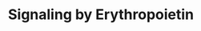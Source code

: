---
annotations:
- id: PW:0000987
  parent: signaling pathway
  type: Pathway Ontology
  value: erythropoietin signaling pathway
authors:
- ReactomeTeam
- DeSl
description: 'Erythropoietin (EPO) is a cytokine that serves as the primary regulator
  of erythropoiesis, the differentiation of erythrocytes from stem cells in the liver
  of the fetus and the bone marrow of adult mammals (reviewed in Ingley 2012, Zhang
  et al. 2014, Kuhrt and Wojchowski 2015). EPO is produced in the kidneys in response
  to low oxygen tension and binds a receptor, EPOR, located on progenitor cells: burst
  forming unit-erythroid (BFU-e) cells and colony forming unit-erythroid (CFU-e) cells.<br>The
  erythropoietin receptor (EPOR) exists in lipid rafts (reviewed in McGraw and List
  2017) as a dimer pre-associated with proteins involved in downstream signaling:
  the tyrosine kinase JAK2, the tyrosine kinase LYN, and the scaffold protein IRS2.
  Binding of EPO to the EPOR dimer causes a change in conformation (reviewed in Watowich
  et al. 2011, Corbett et al. 2016) that activates JAK2, which then transphosphorylates
  JAK2 and phosphorylates the cytoplasmic domain of EPOR. The phosphorylated EPOR
  serves directly or indirectly as a docking site for signaling molecules such as
  STAT5, phosphatidylinositol 4,5-bisphosphate 3-kinase (PI3K), phospholipase C gamma
  (PLCG1, PLCG2), and activators of RAS (SHC1, GRB2:SOS1, GRB2:VAV1).<br>EPO activates
  4 major signaling pathways: STAT5-activated transcription, PI3K-AKT, RAS-RAF-ERK,
  and PLC-PKC. JAK2-STAT5 activates expression of BCL2L1 (Bcl-xL) and therefore appears
  to be important for anti-apoptosis. PI3K-AKT appears to be important for both anti-apoptosis
  and proliferation. The roles of other signaling pathways are controversial but both
  RAS-RAF-MEK-ERK and PLCgamma-PKC have mitogenic effects. Phosphatases such as SHP1
  are also recruited and downregulate the EPO signal.<br>EPO also has effects outside
  of erythropoiesis. The EPOR is expressed in various tissues such as endothelium
  where it can act to stimulate growth and promote cell survival (Debeljak et al.
  2014, KimÃ¡kovÃ¡ et al. 2017). EPO and EPOR in the neurovascular system act via
  Akt, Wnt1, mTOR, SIRT1, and FOXO proteins to prevent apoptotic cell injury (reviewed
  in  Ostrowski and Heinrich 2018, Maiese 2016) and EPO may have therapeutic value
  in the nervous system (Ma et al. 2016).  View original pathway at [http://www.reactome.org/PathwayBrowser/#DIAGRAM=9006335
  Reactome].'
last-edited: 2021-01-25
organisms:
- Homo sapiens
redirect_from:
- /index.php/Pathway:WP4458
- /instance/WP4458
revision: null
schema-jsonld:
- '@context': https://schema.org/
  '@id': https://wikipathways.github.io/pathways/WP4458.html
  '@type': Dataset
  creator:
    '@type': Organization
    name: WikiPathways
  description: 'Erythropoietin (EPO) is a cytokine that serves as the primary regulator
    of erythropoiesis, the differentiation of erythrocytes from stem cells in the
    liver of the fetus and the bone marrow of adult mammals (reviewed in Ingley 2012,
    Zhang et al. 2014, Kuhrt and Wojchowski 2015). EPO is produced in the kidneys
    in response to low oxygen tension and binds a receptor, EPOR, located on progenitor
    cells: burst forming unit-erythroid (BFU-e) cells and colony forming unit-erythroid
    (CFU-e) cells.<br>The erythropoietin receptor (EPOR) exists in lipid rafts (reviewed
    in McGraw and List 2017) as a dimer pre-associated with proteins involved in downstream
    signaling: the tyrosine kinase JAK2, the tyrosine kinase LYN, and the scaffold
    protein IRS2. Binding of EPO to the EPOR dimer causes a change in conformation
    (reviewed in Watowich et al. 2011, Corbett et al. 2016) that activates JAK2, which
    then transphosphorylates JAK2 and phosphorylates the cytoplasmic domain of EPOR.
    The phosphorylated EPOR serves directly or indirectly as a docking site for signaling
    molecules such as STAT5, phosphatidylinositol 4,5-bisphosphate 3-kinase (PI3K),
    phospholipase C gamma (PLCG1, PLCG2), and activators of RAS (SHC1, GRB2:SOS1,
    GRB2:VAV1).<br>EPO activates 4 major signaling pathways: STAT5-activated transcription,
    PI3K-AKT, RAS-RAF-ERK, and PLC-PKC. JAK2-STAT5 activates expression of BCL2L1
    (Bcl-xL) and therefore appears to be important for anti-apoptosis. PI3K-AKT appears
    to be important for both anti-apoptosis and proliferation. The roles of other
    signaling pathways are controversial but both RAS-RAF-MEK-ERK and PLCgamma-PKC
    have mitogenic effects. Phosphatases such as SHP1 are also recruited and downregulate
    the EPO signal.<br>EPO also has effects outside of erythropoiesis. The EPOR is
    expressed in various tissues such as endothelium where it can act to stimulate
    growth and promote cell survival (Debeljak et al. 2014, KimÃ¡kovÃ¡ et al. 2017).
    EPO and EPOR in the neurovascular system act via Akt, Wnt1, mTOR, SIRT1, and FOXO
    proteins to prevent apoptotic cell injury (reviewed in  Ostrowski and Heinrich
    2018, Maiese 2016) and EPO may have therapeutic value in the nervous system (Ma
    et al. 2016).  View original pathway at [http://www.reactome.org/PathwayBrowser/#DIAGRAM=9006335
    Reactome].'
  keywords:
  - ADP
  - ATP
  - 'CRKL '
  - CRKL:RAPGEF1
  - DAGs
  - EPO
  - 'EPO '
  - EPO:EPOR:JAK2:LYN:IRS2
  - EPO:EPOR:p-Y12-JAK2:LYN:IRS2
  - EPO:p-8Y-EPOR:p-12Y-JAK2:LYN:IRS2
  - EPO:p-8Y-EPOR:p-12Y-JAK2:LYN:IRS2:CRKL:RAPGEF1
  - EPO:p-8Y-EPOR:p-12Y-JAK2:LYN:IRS2:GAB1
  - EPO:p-8Y-EPOR:p-12Y-JAK2:LYN:IRS2:PI3K
  - EPO:p-8Y-EPOR:p-12Y-JAK2:LYN:IRS2:PLCG1,2
  - EPO:p-8Y-EPOR:p-12Y-JAK2:LYN:IRS2:STAT5
  - EPO:p-8Y-EPOR:p-12Y-JAK2:LYN:IRS2:p-CRKL:RAPGEF1
  - EPO:p-8Y-EPOR:p-12Y-JAK2:LYN:IRS2:p-CRKL:RAPGEF1:SHC1
  - EPO:p-8Y-EPOR:p-12Y-JAK2:LYN:IRS2:p-CRKL:RAPGEF1:p-Y-SHC1
  - EPO:p-8Y-EPOR:p-12Y-JAK2:LYN:IRS2:p-CRKL:RAPGEF1:p-Y-SHC1:GRB2:SOS1
  - EPO:p-8Y-EPOR:p-12Y-JAK2:LYN:IRS2:p-CRKL:RAPGEF1:p-Y-SHC1:GRB2:SOS1,p-Y-VAV1
  - EPO:p-8Y-EPOR:p-12Y-JAK2:LYN:IRS2:p-CRKL:RAPGEF1:p-Y-SHC1:GRB2:VAV1
  - EPO:p-8Y-EPOR:p-12Y-JAK2:LYN:IRS2:p-CRKL:RAPGEF1:p-Y-SHC1:GRB2:p-Y-VAV1
  - EPO:p-8Y-EPOR:p-12Y-JAK2:LYN:IRS2:p-STAT5
  - EPO:p-8Y-EPOR:p-12Y-JAK2:LYN:IRS2:p-Y-GAB1
  - EPO:p-8Y-EPOR:p-12Y-JAK2:LYN:IRS2:p-Y-GAB1:PI3K
  - EPO:p-8Y-EPOR:p-12Y-JAK2:LYN:IRS2:p-Y-PLCG1,2
  - EPO:p-8Y-EPOR:p-12Y-JAK2:LYN:p-Y-IRS2
  - EPO:p-8Y-EPOR:p-12Y-JAK2:LYN:p-Y-IRS2:PI3K
  - 'EPOR '
  - EPOR:JAK2:LYN:IRS2
  - GAB1
  - 'GAB1 '
  - GDP
  - 'GDP '
  - 'GRB2-1 '
  - GRB2-1:SOS1
  - GRB2-1:VAV1
  - GTP
  - 'GTP '
  - H2O
  - I(1,4,5)P3
  - 'IRS2 '
  - 'JAK2 '
  - 'LYN '
  - PI(3,4,5)P3
  - PI(4,5)P2
  - PI3K alpha, gamma
  - PI3K bound to EPOR
  - 'PIK3CA '
  - 'PIK3CB '
  - 'PIK3CD '
  - 'PIK3CG '
  - 'PIK3R1 '
  - 'PIK3R5 '
  - PLC gamma1,2
  - 'PLCG1 '
  - 'PLCG2 '
  - 'RAPGEF1 '
  - 'S-Farn-Me KRAS4B '
  - 'S-Farn-Me PalmS NRAS '
  - 'S-Farn-Me-2xPalmS HRAS '
  - 'S-Farn-Me-PalmS KRAS4A '
  - SHC1
  - 'SHC1 '
  - 'SOS1 '
  - 'STAT5A '
  - STAT5A,STAT5B
  - 'STAT5B '
  - 'VAV1 '
  - 'p-12Y-JAK2 '
  - 'p-8Y-EPOR '
  - 'p-CRKL '
  - p-STAT5A, p-STAT5B
  - 'p-Y-GAB1 '
  - 'p-Y-IRS2 '
  - 'p-Y-PLCG1 '
  - 'p-Y-PLCG2 '
  - 'p-Y-SHC1 '
  - 'p-Y-VAV1 '
  - 'p-Y694-STAT5A '
  - 'p-Y699-STAT5B '
  - p21 RAS:GDP
  - p21 RAS:GTP
  license: CC0
  name: Signaling by Erythropoietin
seo: CreativeWork
title: Signaling by Erythropoietin
wpid: WP4458
---